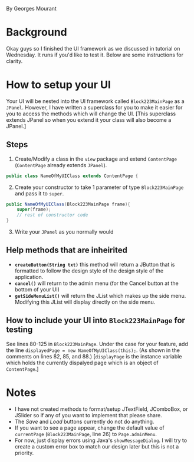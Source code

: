 By Georges Mourant

# Background

Okay guys so I finished the UI framework as we discussed in tutorial on Wednesday.
It runs if you'd like to test it. Below are some instructions for clarity.

# How to setup your UI
Your UI will be nested into the UI framework called `Block223MainPage` as a `JPanel`.
However, I have written a superclass for you to make it easier for you to access the methods
which will change the UI. [This superclass extends JPanel so when you extend it your class
will also become a JPanel.]

## Steps
1. Create/Modify a class in the `view` package and extend `ContentPage` (`ContentPage` already extends `JPanel`).

``` java
public class NameOfMyUIClass extends ContentPage {
```

2. Create your constructor to take 1 parameter of type `Block223MainPage` and pass it to `super`.

``` java
public NameOfMyUIClass(Block223MainPage frame){
    super(frame);
    // rest of constructor code
}
```

3. Write your `JPanel` as you normally would

## Help methods that are inheirited
- **`createButton(String txt)`** this method will return a JButton that is formatted 
to follow the design style of the design style of the application.
- **`cancel()`** will return to the admin menu (for the Cancel button at the bottom of your UI)
- **`getSideMenuList()`** will return the JList which makes up the side menu.
Modifying this JList will display directly on the side menu.

## How to include your UI into `Block223MainPage` for testing
See lines 80-125 in `Block223MainPage`.
Under the case for your feature, add the line `displayedPage = new NameOfMyUIClass(this);`.
(As shown in the comments on lines 82, 85, and 88.)
[`displayPage` is the instance variable which holds the currently dispalyed page 
which is an object of `ContentPage`.]

# Notes
- I have not created methods to format/setup JTextField, JComboBox, or JSlider so if any of you want to
implement that please share.
- The *Save* and *Load* buttons currently do not do anything.
- If you want to see a page appear, change the default value of `currentPage` (`Block223MainPage`, line 26) to `Page.adminMenu`.
- For now, just display errors using Java's `showMessageDialog`. I will try to create a custom error box
to match our design later but this is not a priority.